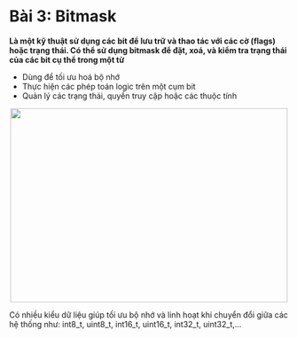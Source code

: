 # Bài 3: Bitmask
__Là một kỹ thuật sử dụng các bit để lưu trữ và thao tác với các cờ (flags) hoặc trạng thái. Có thể sử dụng bitmask để đặt, xoá, và kiểm tra trạng thái của các bit cụ thể trong một từ__
+ Dùng để tối ưu hoá bộ nhớ
+ Thực hiện các phép toán logic trên một cụm bit
+ Quản lý các trạng thái, quyền truy cập hoặc các thuộc tính

<p align = "center">
<img src = "https://forum-kobotoolbox-org.s3.dualstack.us-east-1.amazonaws.com/original/2X/4/4b86614216a50a78b4dff109184c99f671972c90.png" width = "500" height = "350">


Có nhiều kiểu dữ liệu giúp tối ưu bộ nhớ và linh hoạt khi chuyển đổi giữa các hệ thống như:
int8_t, uint8_t, int16_t, uint16_t, int32_t, uint32_t,...

